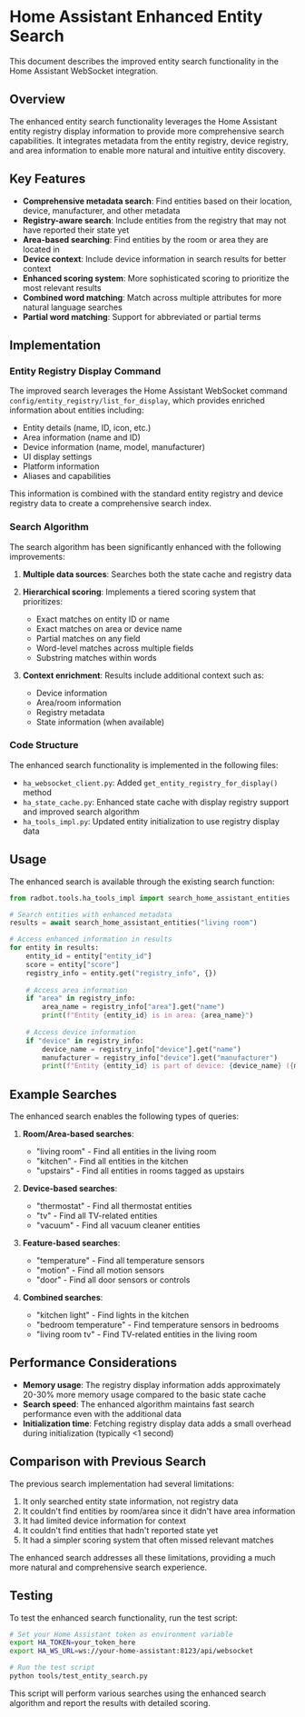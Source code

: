 # Home Assistant Enhanced Entity Search

This document describes the improved entity search functionality in the Home Assistant WebSocket integration.

## Overview

The enhanced entity search functionality leverages the Home Assistant entity registry display information to provide more comprehensive search capabilities. It integrates metadata from the entity registry, device registry, and area information to enable more natural and intuitive entity discovery.

## Key Features

- **Comprehensive metadata search**: Find entities based on their location, device, manufacturer, and other metadata
- **Registry-aware search**: Include entities from the registry that may not have reported their state yet
- **Area-based searching**: Find entities by the room or area they are located in
- **Device context**: Include device information in search results for better context
- **Enhanced scoring system**: More sophisticated scoring to prioritize the most relevant results
- **Combined word matching**: Match across multiple attributes for more natural language searches
- **Partial word matching**: Support for abbreviated or partial terms

## Implementation

### Entity Registry Display Command

The improved search leverages the Home Assistant WebSocket command `config/entity_registry/list_for_display`, which provides enriched information about entities including:

- Entity details (name, ID, icon, etc.)
- Area information (name and ID)
- Device information (name, model, manufacturer)
- UI display settings
- Platform information
- Aliases and capabilities

This information is combined with the standard entity registry and device registry data to create a comprehensive search index.

### Search Algorithm

The search algorithm has been significantly enhanced with the following improvements:

1. **Multiple data sources**: Searches both the state cache and registry data
2. **Hierarchical scoring**: Implements a tiered scoring system that prioritizes:
   - Exact matches on entity ID or name
   - Exact matches on area or device name
   - Partial matches on any field
   - Word-level matches across multiple fields
   - Substring matches within words

3. **Context enrichment**: Results include additional context such as:
   - Device information
   - Area/room information
   - Registry metadata
   - State information (when available)

### Code Structure

The enhanced search functionality is implemented in the following files:

- `ha_websocket_client.py`: Added `get_entity_registry_for_display()` method
- `ha_state_cache.py`: Enhanced state cache with display registry support and improved search algorithm
- `ha_tools_impl.py`: Updated entity initialization to use registry display data

## Usage

The enhanced search is available through the existing search function:

```python
from radbot.tools.ha_tools_impl import search_home_assistant_entities

# Search entities with enhanced metadata
results = await search_home_assistant_entities("living room")

# Access enhanced information in results
for entity in results:
    entity_id = entity["entity_id"]
    score = entity["score"]
    registry_info = entity.get("registry_info", {})
    
    # Access area information
    if "area" in registry_info:
        area_name = registry_info["area"].get("name")
        print(f"Entity {entity_id} is in area: {area_name}")
        
    # Access device information
    if "device" in registry_info:
        device_name = registry_info["device"].get("name")
        manufacturer = registry_info["device"].get("manufacturer")
        print(f"Entity {entity_id} is part of device: {device_name} ({manufacturer})")
```

## Example Searches

The enhanced search enables the following types of queries:

1. **Room/Area-based searches**:
   - "living room" - Find all entities in the living room
   - "kitchen" - Find all entities in the kitchen
   - "upstairs" - Find all entities in rooms tagged as upstairs

2. **Device-based searches**:
   - "thermostat" - Find all thermostat entities
   - "tv" - Find all TV-related entities
   - "vacuum" - Find all vacuum cleaner entities

3. **Feature-based searches**:
   - "temperature" - Find all temperature sensors
   - "motion" - Find all motion sensors
   - "door" - Find all door sensors or controls

4. **Combined searches**:
   - "kitchen light" - Find lights in the kitchen
   - "bedroom temperature" - Find temperature sensors in bedrooms
   - "living room tv" - Find TV-related entities in the living room

## Performance Considerations

- **Memory usage**: The registry display information adds approximately 20-30% more memory usage compared to the basic state cache
- **Search speed**: The enhanced algorithm maintains fast search performance even with the additional data
- **Initialization time**: Fetching registry display data adds a small overhead during initialization (typically <1 second)

## Comparison with Previous Search

The previous search implementation had several limitations:

1. It only searched entity state information, not registry data
2. It couldn't find entities by room/area since it didn't have area information
3. It had limited device information for context
4. It couldn't find entities that hadn't reported state yet
5. It had a simpler scoring system that often missed relevant matches

The enhanced search addresses all these limitations, providing a much more natural and comprehensive search experience.

## Testing

To test the enhanced search functionality, run the test script:

```bash
# Set your Home Assistant token as environment variable
export HA_TOKEN=your_token_here
export HA_WS_URL=ws://your-home-assistant:8123/api/websocket

# Run the test script
python tools/test_entity_search.py
```

This script will perform various searches using the enhanced search algorithm and report the results with detailed scoring.